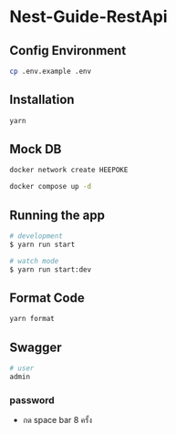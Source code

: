 # Nest-Guide-RestApi

## Config Environment

```bash
cp .env.example .env
```

## Installation

```bash
yarn
```

## Mock DB

```bash
docker network create HEEPOKE
```

```bash
docker compose up -d
```

## Running the app

```bash
# development
$ yarn run start

# watch mode
$ yarn run start:dev
```

## Format Code

```bash
yarn format
```

## Swagger

```bash
# user
admin
```

### password

- กด space bar 8 ครั้ง
